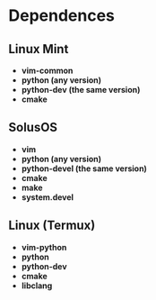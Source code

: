 # Dependences
## Linux Mint
* **vim-common**
* **python (any version)**
* **python-dev (the same version)**
* **cmake**

## SolusOS
* **vim**
* **python (any version)**
* **python-devel (the same version)**
* **cmake**
* **make**
* **system.devel**

## Linux (Termux)
* **vim-python**
* **python**
* **python-dev**
* **cmake**
* **libclang**
